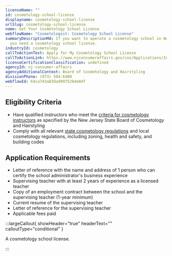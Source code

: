 ```yaml
---
licenseName: ""
id: cosmetology-school-license
displayname: cosmetology-school-license
urlSlug: cosmetology-school-license
name: Get Your Cosmetology School License
webflowName: "Cosmetologist: Cosmetology School License"
summaryDescriptionMd: If you want to operate a cosmetology school in New Jersey,
  you need a cosmetology school license.
industryId: cosmetology
callToActionText: Apply for My Cosmetology School License
callToActionLink: https://www.njconsumeraffairs.gov/cos/Applications/Initial-Application-for-a-School-License.pdf
licenseCertificationClassification: undefined
agencyId: nj-consumer-affairs
agencyAdditionalContext: Board of Cosmetology and Hairstyling
divisionPhone: (973) 504-6400
webflowId: 64ca743a83dad99752b4e0df
---
```


## Eligibility Criteria

- Have qualified instructors who meet the [criteria for cosmetology instructors](https://www.njconsumeraffairs.gov/cos/Pages/licensing-requirements.aspx) as specified by the New Jersey State Board of Cosmetology and Hairstyling
- Comply with all relevant [state cosmetology regulations](https://www.njconsumeraffairs.gov/regulations/Chapter-28-Board-of-Cosmetology-and-Hairstyling.pdf) and local cosmetology regulations, including zoning, health and safety, and building codes

## Application Requirements

- Letter of reference with the name and address of 1 person who can certify the school administrator's business experience
- Supervising teacher with at least 2 years of experience as a licensed teacher
- Copy of an employment contract between the school and the supervising teacher (1-year minimum)
- Current resume of the supervising teacher
- Letter of reference for the supervising teacher
- Applicable fees paid

:::largeCallout{ showHeader="true" headerText="" calloutType="conditional" }

A cosmetology school license.

:::
